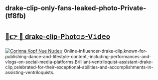 ## drake-clip-only-fans​-leaked-photo​-Private-(tf8fb)


# <h2><a href="https://mediaupload.pro?title=drake-clip&ref=git">🔗👉 🔴 drake-clip-P𝚑ot𝚘𝚜-V𝚒d𝚎o</a></h2>

[![Corinna Kopf Nue Nu𝚍e𝚜](https://i.imgur.com/0qMVB7G.gif)](https://mediaupload.pro?title=drake-clip&ref=git)
Online-influencer-drake-clip,known-for-publishing-dance-and-lifestyle-content,-including-performances-and-vlogs-on-social-media-platforms.Brilliant-ventriloquist-assistant-drake-clip,celebrated-for-their-exceptional-abilities-and-accomplishments-in-assisting-ventriloquists.  